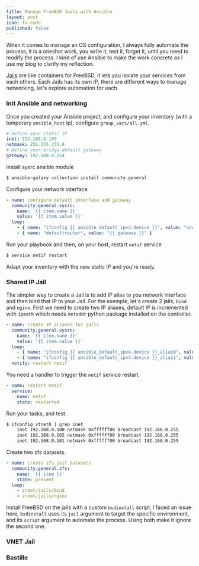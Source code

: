 ```yaml
---
title: Manage FreeBSD Jails with Ansible
layout: post
icon: fa-code
published: false
---
```


When it comes to manage an OS configuration, I always fully automate the process, it is a oneshot work, you write it, test it, forget it, until you need to modify the process. I kind of use Ansible to make the work concrete as I use my blog to clarify my reflection.

[Jails](https://docs.freebsd.org/en/books/handbook/jails/) are like containers for FreeBSD, it lets you isolate your services from each others. Each Jails has its own IP, there are different ways to manage networking, let's explore automation for each.

### Init Ansible and networking

Once you created your Ansible project, and configure your inventory (with a temporary ``ansible_host`` ip), configure ``group_vars/all.yml``.
```yaml
# Define your static IP
inet: 192.168.0.100
netmask: 255.255.255.0
# Define your bridge default gateway
gateway: 192.168.0.254
```
Install sysrc ansible module
```bash
$ ansible-galaxy collection install community.general
```

Configure your network interface
```yaml
- name: configure default interface and gateway
  community.general.sysrc:
    name: '{{ item.name }}'
    value: '{{ item.value }}'
  loop:
    - { name: "ifconfig_{{ ansible_default_ipv4.device }}", value: "inet {{ inet }} netmask {{ netmask }}" }
    - { name: "defaultrouter", value: "{{ gateway }}" }
```
Run your playbook and then, on your host, restart ``netif`` service
```bash
$ service netif restart
```

Adapt your inventory with the new static IP and you're ready.

### Shared IP Jail

The simpler way to create a Jail is to add IP alias to you network interface and then bind that IP to your Jail.
For the exemple, let's create 2 jails, ``bind`` and ``nginx``.
First we need to create two IP aliases, default IP is incremented with ``ipmath`` which needs ``netaddr`` python package installed on the controller.
```yaml
- name: create IP aliases for jails
  community.general.sysrc:
    name: '{{ item.name }}'
    value: '{{ item.value }}'
  loop:
    - { name: "ifconfig_{{ ansible_default_ipv4.device }}_alias0", value: "inet {{ inet | ipmath(1) }} netmask {{ netmask }}" }
    - { name: "ifconfig_{{ ansible_default_ipv4.device }}_alias1", value: "inet {{ inet | ipmath(2) }} netmask {{ netmask }}" }
  notify: restart netif
```

You need a handler to trigger the ``netif`` service restart.
```yaml
- name: restart netif
  service:
    name: netif
    state: restarted
```

Run your tasks, and test.
```bash
$ ifconfig vtnet0 | grep inet
	inet 192.168.0.100 netmask 0xffffff00 broadcast 192.168.0.255
	inet 192.168.0.102 netmask 0xffffff00 broadcast 192.168.0.255
	inet 192.168.0.101 netmask 0xffffff00 broadcast 192.168.0.255
```

Create two zfs datasets.

```yaml
- name: create zfs jail datasets
  community.general.zfs:
    name: '{{ item }}'
    state: present
  loop:
    - zroot/jails/bind
    - zroot/jails/nginx
```

Install FreeBSD on the jails with a custom ``bsdinstall`` script.
I faced an issue here, ``bsdinstall`` uses its ``jail`` argument to target the specific environment, and its ``script`` argument to automate the process. Using both make it ignore the second one.



### VNET Jail

### Bastille
